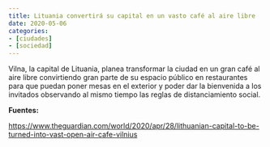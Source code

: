 ```yaml
---
title: Lituania convertirá su capital en un vasto café al aire libre
date: 2020-05-06
categories:
- [ciudades]
- [sociedad]
---
```


Vilna, la capital de Lituania, planea transformar la ciudad en un gran café al aire libre convirtiendo gran parte de su espacio público en restaurantes para que puedan poner mesas en el exterior y poder dar la bienvenida a los invitados observando al mismo tiempo las reglas de distanciamiento social.

**Fuentes:**

https://www.theguardian.com/world/2020/apr/28/lithuanian-capital-to-be-turned-into-vast-open-air-cafe-vilnius

